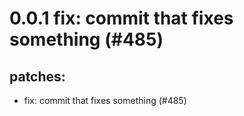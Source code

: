 # 0.0.1 fix: commit that fixes something (#485)

## patches:
* fix: commit that fixes something (#485)


